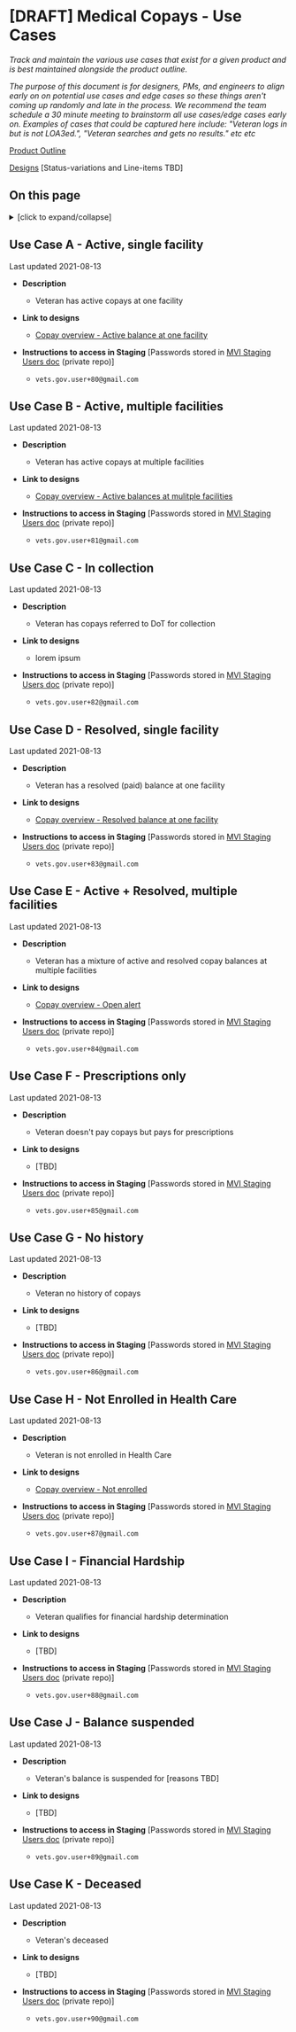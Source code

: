 # [DRAFT] Medical Copays - Use Cases

_Track and maintain the various use cases that exist for a given product and is best maintained alongside the product outline._

_The purpose of this document is for designers, PMs, and engineers to align early on on potential use cases and edge cases so these things aren't coming up randomly and late in the process. We recommend the team schedule a 30 minute meeting to brainstorm all use cases/edge cases early on.  Examples of cases that could be captured here include: "Veteran logs in but is not LOA3ed.", "Veteran searches and gets no results." etc etc_

[Product Outline][mcp-product-outline]

[Designs][designs] [Status-variations and Line-items TBD]

## On this page
<details>
<summary>[click to expand/collapse]</summary>
  
- [Use Case A - Active, Single Facility](#use-case-a---active-single-facility) 
- [Use Case B - Active, Multiple Facilities](#use-case-b---active-multiple-facilities)
- [Use Case C - In Collection](#use-case-c---in-collection)
- [Use Case D - Resolved, Single Facility](#use-case-d---resolved-single-facility)
- [Use Case E - Active + Resolved, Multiple Facilities](#use-case-e---active--resolved-multiple-facilities)
- [Use Case F - Prescriptions only](#use-case-f---prescriptions-only)
- [Use Case G - No History](#use-case-g---no-history)
- [Use Case H - Not Enrolled in Health Care](#use-case-h---not-enrolled-in-health-care)
- [Use Case I - Financial Hardship](#use-case-i---financial-hardship)
- [Use Case J - Balance Suspended](#use-case-j---balance-suspended)
- [Use Case K - Deceased](#use-case-k---deceased)

</details>

## Use Case A - Active, single facility
Last updated 2021-08-13

* **Description**
  - Veteran has active copays at one facility

* **Link to designs**
  - [Copay overview - Active balance at one facility][copay-overview-active-one-facility]

* **Instructions to access in Staging** [Passwords stored in [MVI Staging Users doc][mvi-staging-users] \(private repo\)]
  - `vets.gov.user+80@gmail.com`


## Use Case B - Active, multiple facilities
Last updated 2021-08-13

* **Description**
  - Veteran has active copays at multiple facilities

* **Link to designs**
  - [Copay overview - Active balances at mulitple facilities][copay-overview-active-multiple-facilities]

* **Instructions to access in Staging** [Passwords stored in [MVI Staging Users doc][mvi-staging-users] \(private repo\)]
  - `vets.gov.user+81@gmail.com`


## Use Case C - In collection
Last updated 2021-08-13

* **Description**
  - Veteran has copays referred to DoT for collection

* **Link to designs**
  - lorem ipsum

* **Instructions to access in Staging** [Passwords stored in [MVI Staging Users doc][mvi-staging-users] \(private repo\)]
  - `vets.gov.user+82@gmail.com`


## Use Case D - Resolved, single facility
Last updated 2021-08-13

* **Description**
  - Veteran has a resolved (paid) balance at one facility

* **Link to designs**
  - [Copay overview - Resolved balance at one facility][copay-overview-resolved-one-facility]

* **Instructions to access in Staging** [Passwords stored in [MVI Staging Users doc][mvi-staging-users] \(private repo\)]
  - `vets.gov.user+83@gmail.com`


## Use Case E - Active + Resolved, multiple facilities
Last updated 2021-08-13

* **Description**
  - Veteran has a mixture of active and resolved copay balances at multiple facilities

* **Link to designs**
  - [Copay overview - Open alert][copay-overview-open-alert]

* **Instructions to access in Staging** [Passwords stored in [MVI Staging Users doc][mvi-staging-users] \(private repo\)]
  - `vets.gov.user+84@gmail.com`


## Use Case F - Prescriptions only
Last updated 2021-08-13

* **Description**
  - Veteran doesn't pay copays but pays for prescriptions

* **Link to designs**
  - [TBD]

* **Instructions to access in Staging** [Passwords stored in [MVI Staging Users doc][mvi-staging-users] \(private repo\)]
  - `vets.gov.user+85@gmail.com`


## Use Case G - No history
Last updated 2021-08-13

* **Description**
  - Veteran no history of copays

* **Link to designs**
  - [TBD]

* **Instructions to access in Staging** [Passwords stored in [MVI Staging Users doc][mvi-staging-users] \(private repo\)]
  - `vets.gov.user+86@gmail.com`


## Use Case H - Not Enrolled in Health Care
Last updated 2021-08-13

* **Description**
  - Veteran is not enrolled in Health Care

* **Link to designs**
  - [Copay overview - Not enrolled][copay-overview-not-enrolled]

* **Instructions to access in Staging** [Passwords stored in [MVI Staging Users doc][mvi-staging-users] \(private repo\)]
  - `vets.gov.user+87@gmail.com`


## Use Case I - Financial Hardship
Last updated 2021-08-13

* **Description**
  - Veteran qualifies for financial hardship determination

* **Link to designs**
  - [TBD]

* **Instructions to access in Staging** [Passwords stored in [MVI Staging Users doc][mvi-staging-users] \(private repo\)]
  - `vets.gov.user+88@gmail.com`


## Use Case J - Balance suspended
Last updated 2021-08-13

* **Description**
  - Veteran's balance is suspended for [reasons TBD]

* **Link to designs**
  - [TBD]

* **Instructions to access in Staging** [Passwords stored in [MVI Staging Users doc][mvi-staging-users] \(private repo\)]
  - `vets.gov.user+89@gmail.com`


## Use Case K - Deceased
Last updated 2021-08-13

* **Description**
  - Veteran's deceased

* **Link to designs**
  - [TBD]

* **Instructions to access in Staging** [Passwords stored in [MVI Staging Users doc][mvi-staging-users] \(private repo\)]
  - `vets.gov.user+90@gmail.com`



[mcp-product-outline]: https://github.com/department-of-veterans-affairs/va.gov-team/blob/master/products/Debt%20Resolution/Medical_Copays/Product_Outline_Medical_Copays.md
[designs]: https://preview.uxpin.com/16e8675a9898914d5615d6ea2d23e310b7d8dfaa#/pages/140826057/simulate/sitemap?mode=i%5D
[mvi-staging-users]: https://github.com/department-of-veterans-affairs/va.gov-team-sensitive/blob/master/Administrative/vagov-users/mvi-staging-users.csv
[copay-overview-open-alert]: https://preview.uxpin.com/16e8675a9898914d5615d6ea2d23e310b7d8dfaa#/pages/140669280/simulate/sitemap?mode=i
[copay-overview-active-one-facility]: https://preview.uxpin.com/16e8675a9898914d5615d6ea2d23e310b7d8dfaa#/pages/141466536/simulate/sitemap?mode=i
[copay-overview-active-multiple-facilities]: https://preview.uxpin.com/16e8675a9898914d5615d6ea2d23e310b7d8dfaa#/pages/141468774/simulate/sitemap?mode=i
[copay-overview-resolved-one-facility]: https://preview.uxpin.com/16e8675a9898914d5615d6ea2d23e310b7d8dfaa#/pages/141466576/simulate/sitemap?mode=i
[copay-overview-not-enrolled]: https://preview.uxpin.com/16e8675a9898914d5615d6ea2d23e310b7d8dfaa#/pages/141468871/simulate/sitemap?mode=i
